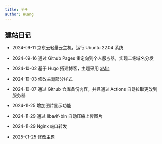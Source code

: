 ```yaml
---
title: 关于
author: Huang
---
```


## 建站日记

- 2024-09-11 京东云轻量云主机，运行 Ubuntu 22.04 系统

- 2024-09-16 通过 Github Pages 重定向到个人服务器，实现二级域名分发

- 2024-10-02 基于 Hugo 搭建博客，主题采用 [xMin](https://github.com/yihui/hugo-xmin)

- 2024-10-03 修改主题部分样式

- 2024-10-07 通过 Github 仓库备份内容，并且通过 Actions 自动拉取更改到服务器

- 2024-11-25 增加图片显示功能

- 2024-11-29 通过 libavif-bin 自动压缩上传图片

- 2024-11-29 Nginx 端口转发

- 2025-01-25 修改主题
